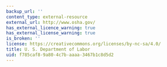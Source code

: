 ```yaml
---
backup_url: ''
content_type: external-resource
external_url: http://www.osha.gov/
has_external_licence_warning: true
has_external_license_warning: true
is_broken: ''
license: https://creativecommons.org/licenses/by-nc-sa/4.0/
title: U. S. Department of Labor
uid: f785caf8-9a80-4c7b-aaaa-3467b1c8d5d2
---
```


